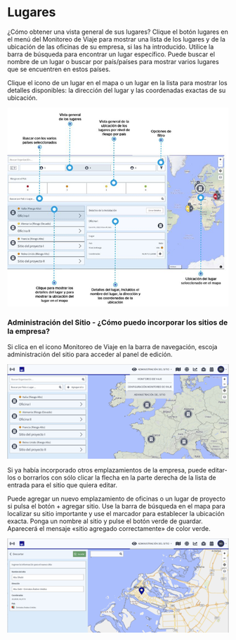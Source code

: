 # Lugares

¿Cómo obtener una vista general de sus lugares? Clique el botón lugares en el menú del Monitoreo de Viaje para mostrar una lista de los lugares y de la ubicación de las oficinas de su empresa, si las ha introducido. Utilice la barra de búsqueda para encontrar un lugar específico. Puede buscar el nombre de un lugar o buscar por país/países para mostrar varios lugares que se encuentren en estos países.

Clique el icono de un lugar en el mapa o un lugar en la lista para mostrar los detalles disponibles: la dirección del lugar y las coordenadas exactas de su ubicación.

![](../../.gitbook/assets/tm_img03.jpg)

### Administración del Sitio - ¿Cómo puedo incorporar los sitios de la empresa?

Si clica en el icono Monitoreo de Viaje en la barra de navegación, escoja administración del sitio para acceder al panel de edición.

![](../../.gitbook/assets/site_management%20%281%29.jpg)

Si ya había incorporado otros emplazamientos de la empresa, puede editar-los o borrarlos con sólo clicar la flecha en la parte derecha de la lista de entrada para el sitio que quiera editar.

Puede agregar un nuevo emplazamiento de oficinas o un lugar de proyecto si pulsa el botón + agregar sitio. Use la barra de búsqueda en el mapa para localizar su sitio importante y use el marcador para establecer la ubicación exacta. Ponga un nombre al sitio y pulse el botón verde de guardar. Aparecerá el mensaje «sitio agregado correctamente» de color verde.

![](../../.gitbook/assets/site_management_new%20%284%29.jpg)

